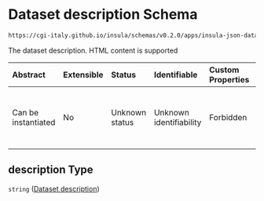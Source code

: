 # Dataset description Schema

```txt
https://cgi-italy.github.io/insula/schemas/v0.2.0/apps/insula-json-dataset.schema.json#/$defs/common/properties/description
```

The dataset description. HTML content is supported

| Abstract            | Extensible | Status         | Identifiable            | Custom Properties | Additional Properties | Access Restrictions | Defined In                                                                                               |
| :------------------ | :--------- | :------------- | :---------------------- | :---------------- | :-------------------- | :------------------ | :------------------------------------------------------------------------------------------------------- |
| Can be instantiated | No         | Unknown status | Unknown identifiability | Forbidden         | Allowed               | none                | [insula-json-dataset.schema.json\*](schemas/apps/insula-json-dataset.schema.json"open original schema") |

## description Type

`string` ([Dataset description](insula-json-dataset-defs-dataset-common-properties-properties-dataset-description.md))

